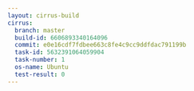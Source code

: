 ```yaml
---
layout: cirrus-build
cirrus:
  branch: master
  build-id: 6606893340164096
  commit: e0e16cdf7fdbee663c8fe4c9cc9ddfdac791199b
  task-id: 5632391064059904
  task-number: 1
  os-name: Ubuntu
  test-result: 0
---
```

